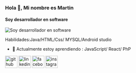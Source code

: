 ### Hola 👋, Mi nombre es Martin
#### Soy desarrollador en software
![Soy desarrollador en software](http://mudekaos.servegame.com/images/desarrollo%204-2.jpg)

Habilidades:Java/HTML/Css/ MYSQL/Android studio

- 🌱 Actualmente estoy aprendiendo : JavaScript/ React/ PhP


[<img src='https://cdn.jsdelivr.net/npm/simple-icons@3.0.1/icons/github.svg' alt='github' height='40'>](https://github.com/stlaso)  [<img src='https://cdn.jsdelivr.net/npm/simple-icons@3.0.1/icons/linkedin.svg' alt='linkedin' height='40'>](https://www.linkedin.com/in/https://www.linkedin.com/in/martin-barrios-8a11b4202//)  [<img src='https://cdn.jsdelivr.net/npm/simple-icons@3.0.1/icons/facebook.svg' alt='facebook' height='40'>](https://www.facebook.com/https://www.facebook.com/martin.barrios.904/)  [<img src='https://cdn.jsdelivr.net/npm/simple-icons@3.0.1/icons/instagram.svg' alt='instagram' height='40'>](https://www.instagram.com/https://www.instagram.com/martin.barrios.904/?hl=es-la/)  

